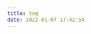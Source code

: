 ```yaml
---
title: tag
date: 2022-01-07 17:42:54
---
```

<!-- // source\tag\index.md -->
<!-- ---
title: Tag
layout: tag
--- -->

